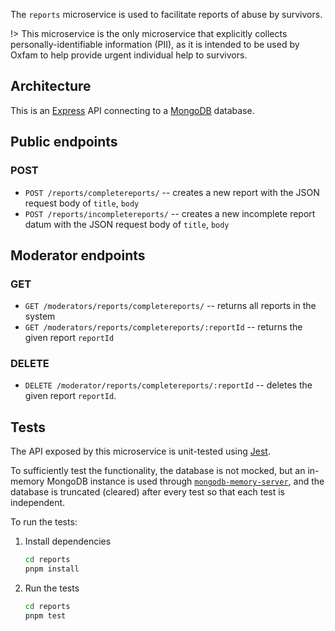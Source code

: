 The `reports` microservice is used to facilitate reports of abuse by survivors.

!> This microservice is the only microservice that explicitly collects personally-identifiable information (PII), as it is intended to be used by Oxfam to help provide urgent individual help to survivors.

## Architecture

This is an [Express](https://expressjs.com/) API connecting to a [MongoDB](https://www.mongodb.com/) database.

## Public endpoints

### POST

- `POST /reports/completereports/` -- creates a new report with the JSON request body of `title`, `body`
- `POST /reports/incompletereports/` -- creates a new incomplete report datum with the JSON request body of `title`, `body`

## Moderator endpoints

### GET

- `GET /moderators/reports/completereports/` -- returns all reports in the system
- `GET /moderators/reports/completereports/:reportId` -- returns the given report `reportId`

### DELETE

- `DELETE /moderator/reports/completereports/:reportId` -- deletes the given report `reportId`.

## Tests

The API exposed by this microservice is unit-tested using [Jest](https://jestjs.io/).

To sufficiently test the functionality, the database is not mocked, but an in-memory MongoDB instance is used through [`mongodb-memory-server`](https://github.com/nodkz/mongodb-memory-server), and the database is truncated (cleared) after every test so that each test is independent.

To run the tests:

1. Install dependencies

   ```bash
   cd reports
   pnpm install
   ```

2. Run the tests

   ```bash
   cd reports
   pnpm test
   ```
